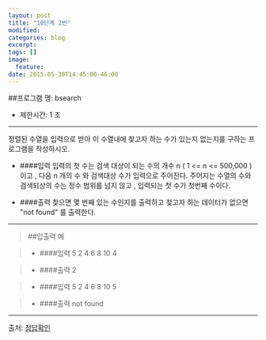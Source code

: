 ```yaml
---
layout: post
title: "10단계 2번"
modified:
categories: blog
excerpt:
tags: []
image:
  feature:
date: 2015-05-30T14:45:00-46:00
---
```


##프로그램 명: bsearch
- 제한시간: 1 초

----------------------
정렬된 수열을 입력으로 받아 이 수열내에 찾고자 하는 수가 있는지 없는지를 구하는 프로그램을 작성하시오.


- ####입력
입력의 첫 수는 검색 대상이 되는 수의 개수 n ( 1 <= n <= 500,000 ) 이고 , 다음 n 개의 수 와 검색대상 수가 입력으로 주어진다. 주어지는 수열의 수와 검색되상의 수는 정수 범위를 넘지 않고 , 입력되는 첫 수가 첫번째 수이다.

- ####출력
찾으면 몇 번째 있는 수인지를 출력하고 찾고자 하는 데이터가 없으면 "not found" 를 출력한다.



---------
> ##입출력 예

>- ####입력
5
2 4 6 8 10
4

>- ####출력
2

>- ####입력
5
2 4 6 8 10
5

>- ####출력
not found

---------------
출처:
[정답확인]


[정답확인]: http://183.106.113.109/judgeonline/showmessage.php?pname=bsearch
[jekyll-gh]: https://github.com/jekyll/jekyll
[jekyll]:    http://jekyllrb.com